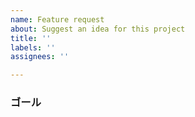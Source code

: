 ```yaml
---
name: Feature request
about: Suggest an idea for this project
title: ''
labels: ''
assignees: ''

---
```


### ゴール
